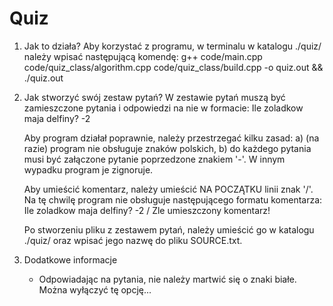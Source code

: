 # Quiz

1. Jak to działa?
      Aby korzystać z programu, w terminalu w katalogu ./quiz/ należy wpisać następującą komendę:
g++ code/main.cpp code/quiz_class/algorithm.cpp code/quiz_class/build.cpp -o quiz.out && ./quiz.out
2. Jak stworzyć swój zestaw pytań?
      W zestawie pytań muszą być zamieszczone pytania i odpowiedzi na nie w formacie:
                                            Ile zoladkow maja delfiny?      -2

      Aby program działał poprawnie, należy przestrzegać kilku zasad:
      a) (na razie) program nie obsługuje znaków polskich,
      b) do każdego pytania musi być załączone pytanie poprzedzone znakiem '-'. W innym wypadku program je zignoruje.

      Aby umieścić komentarz, należy umieścić NA POCZĄTKU linii znak '/'. Na tę chwilę program nie obsługuje następującego formatu komentarza:
                                              Ile zoladkow maja delfiny?      -2  / Zle umieszczony komentarz!

      Po stworzeniu pliku z zestawem pytań, należy umieścić go w katalogu ./quiz/ oraz wpisać jego nazwę do pliku SOURCE.txt.

3. Dodatkowe informacje
      - Odpowiadając na pytania, nie należy martwić się o znaki białe. Można wyłączyć tę opcję... 
